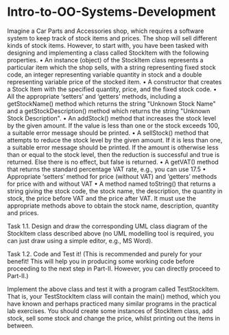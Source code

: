 # Intro-to-OO-Systems-Development

Imagine a Car Parts and Accessories shop, which requires a software system to keep track
of stock items and prices. The shop will sell different kinds of stock items. However, to start
with, you have been tasked with designing and implementing a class called StockItem with
the following properties.
    • An instance (object) of the StockItem class represents a particular item which the
    shop sells, with a string representing fixed stock code, an integer representing
    variable quantity in stock and a double representing variable price of the stocked
    item.
    • A constructor that creates a Stock Item with the specified quantity, price, and the
    fixed stock code.
    • All the appropriate ‘setters’ and ‘getters’ methods, including a getStockName()
    method which returns the string "Unknown Stock Name" and a getStockDescription()
    method which returns the string "Unknown Stock Description".
    • An addStock() method that increases the stock level by the given amount. If the
    value is less than one or the stock exceeds 100, a suitable error message should be
    printed.
    • A sellStock() method that attempts to reduce the stock level by the given amount. If
    it is less than one, a suitable error message should be printed. If the amount is
    otherwise less than or equal to the stock level, then the reduction is successful and
    true is returned. Else there is no effect, but false is returned.
    • A getVAT() method that returns the standard percentage VAT rate, e.g., you can use
    17.5
    • Appropriate ‘setters’ method for price (without VAT) and ‘getters’ methods for price
    with and without VAT
    • A method named toString() that returns a string giving the stock code, the stock
    name, the description, the quantity in stock, the price before VAT and the price after
    VAT. It must use the appropriate methods above to obtain the stock name,
    description, quantity and prices. 
    
Task 1.1. Design and draw the corresponding UML class diagram of the StockItem class
described above (no UML modelling tool is required, you can just draw using a simple editor,
e.g., MS Word).

Task 1.2. Code and Test it! (This is recommended and purely for your benefit! This will
help you in producing some working code before proceeding to the next step in Part-II.
However, you can directly proceed to Part-II.)

Implement the above class and test it with a program called TestStockItem. That is, your
TestStockItem class will contain the main() method, which you have known and perhaps
practiced many similar programs in the practical lab exercises.
You should create some instances of StockItem class, add stock, sell some stock and change
the price, whilst printing out the items in between. 
